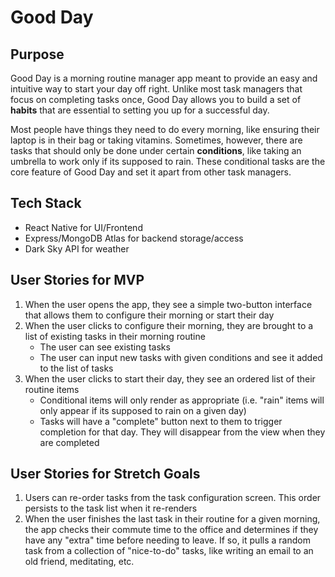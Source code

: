 # Good Day


## Purpose

Good Day is a morning routine manager app meant to provide an easy and intuitive way to start your day off right. Unlike most task managers that focus on completing tasks once, Good Day allows you to build a set of **habits** that are essential to setting you up for a successful day. 

Most people have things they need to do every morning, like ensuring their laptop is in their bag or taking vitamins. Sometimes, however, there are tasks that should only be done under certain **conditions**, like taking an umbrella to work only if its supposed to rain. These conditional tasks are the core feature of Good Day and set it apart from other task managers.

## Tech Stack

* React Native for UI/Frontend
* Express/MongoDB Atlas for backend storage/access
* Dark Sky API for weather

## User Stories for MVP

1. When the user opens the app, they see a simple two-button interface that allows them to configure their morning or start their day
2. When the user clicks to configure their morning, they are brought to a list of existing tasks in their morning routine
   * The user can see existing tasks
   * The user can input new tasks with given conditions and see it added to the list of tasks 
3. When the user clicks to start their day, they see an ordered list of their routine items 
     * Conditional items will only render as appropriate (i.e. "rain" items will only appear if its supposed to rain on a given day)
     * Tasks will have a "complete" button next to them to trigger completion for that day. They will disappear from the view when they are completed 

## User Stories for Stretch Goals

1. Users can re-order tasks from the task configuration screen. This order persists to the task list when it re-renders
2. When the user finishes the last task in their routine for a given morning, the app checks their commute time to the office and determines if they have any "extra" time before needing to leave. If so, it pulls a random task from a collection of "nice-to-do" tasks, like writing an email to an old friend, meditating, etc.


